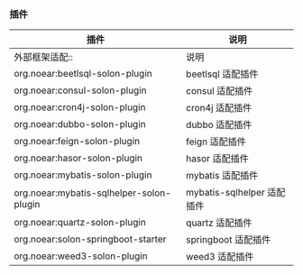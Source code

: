 
### 插件

| 插件 | 说明 |
| --- | --- |
| 外部框架适配:: | 说明 |
| org.noear:beetlsql-solon-plugin | beetlsql 适配插件 |
| org.noear:consul-solon-plugin | consul 适配插件 |
| org.noear:cron4j-solon-plugin | cron4j 适配插件 |
| org.noear:dubbo-solon-plugin | dubbo 适配插件|
| org.noear:feign-solon-plugin | feign 适配插件|
| org.noear:hasor-solon-plugin | hasor 适配插件|
| org.noear:mybatis-solon-plugin | mybatis 适配插件|
| org.noear:mybatis-sqlhelper-solon-plugin | mybatis-sqlhelper 适配插件|
| org.noear:quartz-solon-plugin | quartz 适配插件|
| org.noear:solon-springboot-starter | springboot 适配插件|
| org.noear:weed3-solon-plugin | weed3 适配插件|
